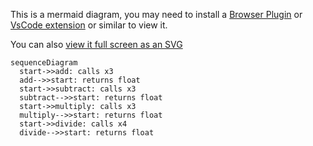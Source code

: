 This is a mermaid diagram, you may need to install a [Browser Plugin](https://github.com/BackMarket/github-mermaid-extension) or [VsCode extension](https://marketplace.visualstudio.com/items?itemName=bierner.markdown-mermaid) or similar to view it.

You can also [view it full screen as an SVG](https://mermaid.ink/svg/c2VxdWVuY2VEaWFncmFtCiAgc3RhcnQtPj5hZGQ6IGNhbGxzIHgzCiAgYWRkLS0+PnN0YXJ0OiByZXR1cm5zIGZsb2F0CiAgc3RhcnQtPj5zdWJ0cmFjdDogY2FsbHMgeDMKICBzdWJ0cmFjdC0tPj5zdGFydDogcmV0dXJucyBmbG9hdAogIHN0YXJ0LT4+bXVsdGlwbHk6IGNhbGxzIHgzCiAgbXVsdGlwbHktLT4+c3RhcnQ6IHJldHVybnMgZmxvYXQKICBzdGFydC0+PmRpdmlkZTogY2FsbHMgeDQKICBkaXZpZGUtLT4+c3RhcnQ6IHJldHVybnMgZmxvYXQK)        

```mermaid
sequenceDiagram
  start->>add: calls x3
  add-->>start: returns float
  start->>subtract: calls x3
  subtract-->>start: returns float
  start->>multiply: calls x3
  multiply-->>start: returns float
  start->>divide: calls x4
  divide-->>start: returns float

```

